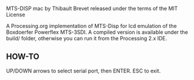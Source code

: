 MTS-DISP mac
by Thibault Brevet
released under the terms of the MIT License

A Processing.org implementation of MTS-Disp for lcd emulation of the Boxdoerfer Powerflex MTS-3SDI.
A compiled version is available under the build/ folder, otherwise you can run it from the Processing 2.x IDE.

HOW-TO
------
UP/DOWN arrows to select serial port, then ENTER. ESC to exit.